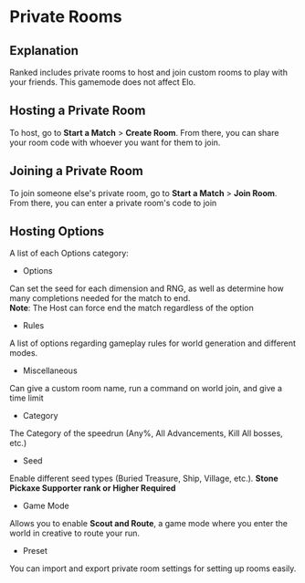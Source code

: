 # Private Rooms

## Explanation

Ranked includes private rooms to host and join custom rooms to play with your friends. This gamemode does not affect Elo.

## Hosting a Private Room

To host, go to **Start a Match** > **Create Room**. From there, you can share your room code with whoever you want for them to join.

## Joining a Private Room

To join someone else's private room, go to **Start a Match** > **Join Room**. From there, you can enter a private room's code to join

## Hosting Options

A list of each Options category:

- Options

Can set the seed for each dimension and RNG, as well as determine how many completions needed for the match to end.   
**Note**: The Host can force end the match regardless of the option

- Rules

A list of options regarding gameplay rules for world generation and different modes.

- Miscellaneous

Can give a custom room name, run a command on world join, and give a time limit 

- Category

The Category of the speedrun (Any%, All Advancements, Kill All bosses, etc.)

- Seed

Enable different seed types (Buried Treasure, Ship, Village, etc.). **Stone Pickaxe Supporter rank or Higher Required**

- Game Mode

Allows you to enable **Scout and Route**, a game mode where you enter the world in creative to route your run.

- Preset

You can import and export private room settings for setting up rooms easily.
